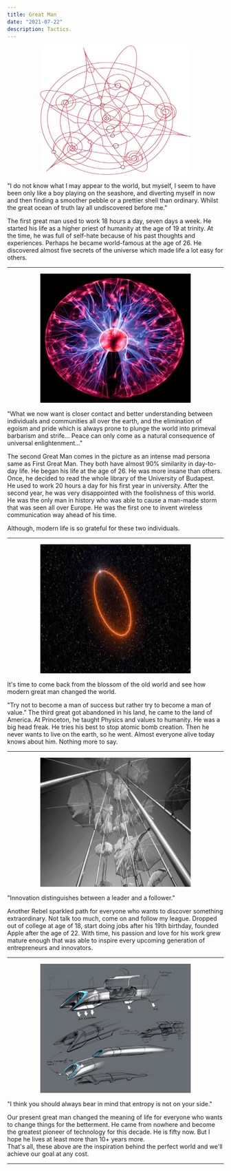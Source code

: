 ```yaml
---
title: Great Man
date: "2021-07-22"
description: Tactics.
---
```


<p align="center">
<img width="350px" height="300px" src="../../../content/assets/ph.jpg" />
</p>

"I do not know what I may appear to the world, but myself, I seem to have been only like a boy playing on the seashore, and diverting myself in now and then finding a smoother pebble or a prettier shell than ordinary. Whilst the great ocean of truth lay all undiscovered before me."


The first great man used to work 18 hours a day, seven days a week. 
He started his life as a higher priest of humanity at the age of 19 at trinity.
At the time, he was full of self-hate because of his past thoughts and experiences. Perhaps he became world-famous at the age of 26.
He discovered almost five secrets of the universe which made life a lot easy for others.

<hr />

<p align="center">
<img src="../../../content/assets/pp.jpg"  width="350px" height="300px" />
</p>

"What we now want is closer contact and better understanding between individuals and communities all over the earth, and the elimination of egoism and pride which is always prone to plunge the world into primeval barbarism and strife... Peace can only come as a natural consequence of universal enlightenment..."

The second Great Man comes in the picture as an intense mad persona same as First Great Man. They both have almost 90% similarity in day-to-day life.
He began his life at the age of 26. He was more insane than others. Once, he decided to read the whole library of the University of Budapest. He used to work 20 hours a day for his first year in university. After the second year, he was very disappointed with the foolishness of this world.
He was the only man in history who was able to cause a man-made storm that was seen all over Europe. He was the first one to invent wireless communication way ahead of his time.


Although, modern life is so grateful for these two individuals.

<hr />

<p align="center">
<img src="../../../content/assets/ep.jpg" width="350px" height="300px" />
</p>


It's time to come back from the blossom of the old world and see how modern great man changed the world.

"Try not to become a man of success but rather try to become a man of value."
The third great got abandoned in his land, he came to the land of America. At Princeton, he taught Physics and values to humanity.
He was a big head freak. He tries his best to stop atomic bomb creation. Then he never wants to live on the earth, so he went.
Almost everyone alive today knows about him.
Nothing more to say.

<hr />

<p align="center">
<img src="../../../content/assets/steve.jpg" width="350px" height="300px" />
</p>

"Innovation distinguishes between a leader and a follower."

Another Rebel sparkled path for everyone who wants to discover something extraordinary.
Not talk too much, come on and follow my league. Dropped out of college at age of 18, start doing jobs after his 19th birthday, founded Apple after the age of 22. With time, his passion and love for his work grew mature enough that was able to inspire every upcoming generation of entrepreneurs and innovators.

<hr />

<p align="center">
<img src="../../../content/assets/elon.jpg" width="350px" height="300px" />
</p>

"I think you should always bear in mind that entropy is not on your side."

Our present great man changed the meaning of life for everyone who wants to change things for the betterment.
He came from nowhere and become the greatest pioneer of technology for this decade. He is fifty now. But I hope he lives at least more than 10+ years more.
<br />
That's all, these above are the inspiration behind the perfect world and we'll achieve our goal at any cost.

<hr />